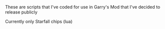 These are scripts that I've coded for use in Garry's Mod that I've decided to release publicly

Currently only Starfall chips (lua)
